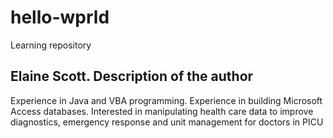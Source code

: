 # hello-wprld
Learning repository
## Elaine Scott. Description of the author
Experience in Java and VBA programming. Experience in building Microsoft Access databases. Interested in manipulating health care data to improve diagnostics, emergency response and unit management for doctors in PICU
